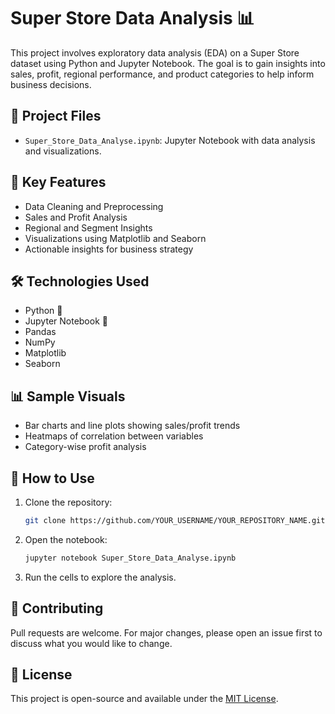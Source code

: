 # Super Store Data Analysis 📊

This project involves exploratory data analysis (EDA) on a Super Store dataset using Python and Jupyter Notebook. The goal is to gain insights into sales, profit, regional performance, and product categories to help inform business decisions.

## 📁 Project Files

- `Super_Store_Data_Analyse.ipynb`: Jupyter Notebook with data analysis and visualizations.

## 📌 Key Features

- Data Cleaning and Preprocessing
- Sales and Profit Analysis
- Regional and Segment Insights
- Visualizations using Matplotlib and Seaborn
- Actionable insights for business strategy

## 🛠️ Technologies Used

- Python 🐍
- Jupyter Notebook 📓
- Pandas
- NumPy
- Matplotlib
- Seaborn

## 📊 Sample Visuals

- Bar charts and line plots showing sales/profit trends
- Heatmaps of correlation between variables
- Category-wise profit analysis

## 📎 How to Use

1. Clone the repository:
   ```bash
   git clone https://github.com/YOUR_USERNAME/YOUR_REPOSITORY_NAME.git
   ```

2. Open the notebook:
   ```bash
   jupyter notebook Super_Store_Data_Analyse.ipynb
   ```

3. Run the cells to explore the analysis.

## 🤝 Contributing

Pull requests are welcome. For major changes, please open an issue first to discuss what you would like to change.

## 📜 License

This project is open-source and available under the [MIT License](LICENSE).
